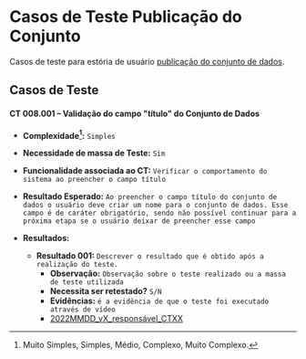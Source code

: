 # Casos de Teste Publicação do Conjunto

Casos de teste para estória de usuário [publicação do conjunto de dados](../../estorias_de_usuarios/08_publicacao_do_conjunto).

## Casos de Teste

#### **CT 008.001 –** Validação do campo "título" do Conjunto de Dados

  - **Complexidade[^¹]:** `Simples`
  - **Necessidade de massa de Teste:** `Sim`
  - **Funcionalidade associada ao CT:** `Verificar o comportamento do sistema ao preencher o campo título`
  - **Resultado Esperado:** `Ao preencher o campo título do conjunto de dados o usuário deve criar um nome para o conjunto de dados. Esse campo é de caráter obrigatório, sendo não possível continuar para a próxima etapa se o usuário deixar de preencher esse campo`

  - **Resultados:**  
    - **Resultado 001:** `Descrever o resultado que é obtido após a realização do teste.`
        - **Observação:** `Observação sobre o teste realizado ou a massa de teste utilizada`
        - **Necessita ser retestado?** `S/N`
        - **Evidências:** `é a evidência de que o teste foi executado através de vídeo`
        - [2022MMDD_vX_responsável_CTXX](Link_para_video_youtube)


[^¹]: Muito Simples, Simples, Médio, Complexo, Muito Complexo.